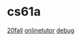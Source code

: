 # cs61a
[20fall](https://inst.eecs.berkeley.edu/~cs61a/fa20/)
[onlinetutor](https://pythontutor.com/composingprograms.html#mode=edit)
[debug](https://inst.eecs.berkeley.edu/~cs61a/fa20/articles/debugging.html#interactive-debugging)
